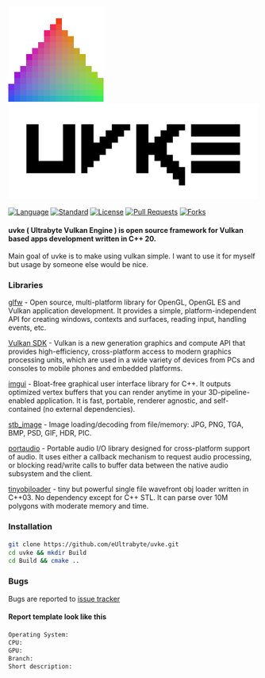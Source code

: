![uvke icon](https://github.com/eUltrabyte/uvke/blob/dev/Resource/Textures/uvke-icon.png?raw=true "uvke icon")
![uvke logo](https://github.com/eUltrabyte/uvke/blob/dev/Resource/Textures/uvke.png?raw=true "uvke logo")

[![Language](https://img.shields.io/badge/language-C++-blue.svg)](https://isocpp.org/)
[![Standard](https://img.shields.io/badge/c%2B%2B-20-blue.svg)](https://en.wikipedia.org/wiki/C%2B%2B#Standardization)
[![License](https://img.shields.io/github/license/eUltrabyte/uvke)](https://github.com/eUltrabyte/uvke/blob/main/LICENSE)
[![Pull Requests](https://img.shields.io/github/issues-pr/eUltrabyte/uvke)](https://github.com/eUltrabyte/uvke/pulls)
[![Forks](https://img.shields.io/github/forks/eUltrabyte/uvke?style=flat)](https://github.com/eUltrabyte/uvke)

#### uvke ( Ultrabyte Vulkan Engine ) is open source framework for Vulkan based apps development written in C++ 20.

Main goal of uvke is to make using vulkan simple. I want to use it for myself but usage by someone else would be nice.

### Libraries
[glfw](https://github.com/glfw/glfw) - Open source, multi-platform library for OpenGL, OpenGL ES and Vulkan application development. It provides a simple, platform-independent API for creating windows, contexts and surfaces, reading input, handling events, etc.

[Vulkan SDK](https://lunarg.com/vulkan-sdk/) - Vulkan is a new generation graphics and compute API that provides high-efficiency, cross-platform access to modern graphics processing units, which are used in a wide variety of devices from PCs and consoles to mobile phones and embedded platforms.

[imgui](https://github.com/ocornut/imgui) - Bloat-free graphical user interface library for C++. It outputs optimized vertex buffers that you can render anytime in your 3D-pipeline-enabled application. It is fast, portable, renderer agnostic, and self-contained (no external dependencies).

[stb_image](https://github.com/nothings/stb/blob/master/stb_image.h) - Image loading/decoding from file/memory: JPG, PNG, TGA, BMP, PSD, GIF, HDR, PIC.

[portaudio](https://github.com/PortAudio/portaudio) - Portable audio I/O library designed for cross-platform support of audio. It uses either a callback mechanism to request audio processing, or blocking read/write calls to buffer data between the native audio subsystem and the client.

[tinyobjloader](https://github.com/tinyobjloader/tinyobjloader/blob/release/tiny_obj_loader.h) - tiny but powerful single file wavefront obj loader written in C++03. No dependency except for C++ STL. It can parse over 10M polygons with moderate memory and time.

### Installation
```bash
git clone https://github.com/eUltrabyte/uvke.git
cd uvke && mkdir Build
cd Build && cmake ..
```

### Bugs
Bugs are reported to [issue tracker](https://github.com/eUltrabyte/uvke/issues)
#### Report template look like this
```
Operating System:
CPU:
GPU:
Branch:
Short description:
```